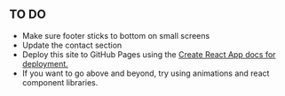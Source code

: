## TO DO

<!-- - Convert portfolio to react -->
<!-- - A `Header` component that appears on multiple pages -->
<!-- - A `Footer` component that appears on multiple pages -->
<!-- - Add CSS files seperately for each component -->
<!-- - Seperate everything into components -->
<!-- - A single `Project` component that will be used multiple times on a single page -->
<!-- - Updated portfolio featuring 6 total projects -->
<!-- - Navigation with React Router, dynamic rendering, or another third part router -->

- Make sure footer sticks to bottom on small screens
- Update the contact section
- Deploy this site to GitHub Pages using the [Create React App docs for deployment.](https://create-react-app.dev/docs/deployment/#github-pages)
- If you want to go above and beyond, try using animations and react component libraries.
